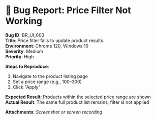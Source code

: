 # 🐞 Bug Report: Price Filter Not Working

**Bug ID**: BR_UI_003  
**Title**: Price filter fails to update product results  
**Environment**: Chrome 120, Windows 10  
**Severity**: Medium  
**Priority**: High  

**Steps to Reproduce**:
1. Navigate to the product listing page
2. Set a price range (e.g., $100–$300)
3. Click "Apply"  

**Expected Result**: Products within the selected price range are shown  
**Actual Result**: The same full product list remains, filter is not applied  

**Attachments**: _Screenshot or screen recording_
